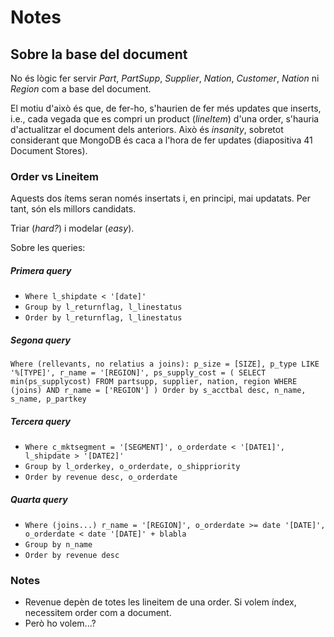 # Notes

## Sobre la base del document
No és lògic fer servir *Part*, *PartSupp*, *Supplier*, *Nation*, *Customer*, *Nation* ni *Region* com a base del document.

El motiu d'això és que, de fer-ho, s'haurien de fer més updates que inserts, i.e.,
cada vegada que es compri un product (*lineItem*) d'una order, s'hauria d'actualitzar el document dels anteriors. Això és *insanity*,
sobretot considerant que MongoDB és caca a l'hora de fer updates (diapositiva 41 Document Stores).

### Order vs Lineitem
Aquests dos ítems seran només insertats i, en principi, mai updatats. Per tant, són els millors candidats.

Triar (*hard?*) i modelar (*easy*).

Sobre les queries:

##### Primera query
- `Where l_shipdate < '[date]'`
- `Group by l_returnflag, l_linestatus`
- `Order by l_returnflag, l_linestatus`
 
##### Segona query
  `Where (rellevants, no relatius a joins):
  p_size = [SIZE],
  p_type LIKE '%[TYPE]',
  r_name = '[REGION]',
  ps_supply_cost = (
  SELECT min(ps_supplycost)
  FROM partsupp, supplier, nation, region
  WHERE (joins) AND r_name = ['REGION']
  )
  Order by s_acctbal desc, n_name, s_name, p_partkey`
 
##### Tercera query
- `Where c_mktsegment = '[SEGMENT]', o_orderdate < '[DATE1]', l_shipdate > '[DATE2]'`
- `Group by l_orderkey, o_orderdate, o_shippriority`
- `Order by revenue desc, o_orderdate`
 
 
##### Quarta query
- `Where (joins...) r_name = '[REGION]', o_orderdate >= date '[DATE]', o_orderdate < date '[DATE]' + blabla`
- `Group by n_name`
- `Order by revenue desc`
 
 
### Notes
- Revenue depèn de totes les lineitem de una order. Si volem índex, necessitem order com a document.
- Però ho volem...?